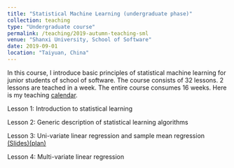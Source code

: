 ```yaml
---
title: "Statistical Machine Learning (undergraduate phase)"
collection: teaching
type: "Undergraduate course"
permalink: /teaching/2019-autumn-teaching-sml
venue: "Shanxi University, School of Software"
date: 2019-09-01
location: "Taiyuan, China"
---
```


In this course, I introduce basic principles of statistical machine learning for junior students of school of software.
The course consists of 32 lessons. 2 lessons are teached in a week. The entire course consumes 16 weeks. Here is my teaching [calendar](https://rambowang.github.io/files/2019SEStatLearn/teachcalendar.pdf).

Lesson 1: Introduction to statistical learning 

Lesson 2: Generic description of statistical learning algorithms

Lesson 3: Uni-variate linear regression and sample mean regression [(Slides)](https://rambowang.github.io/files/2019SEStatLearn/slides3.pdf)[(plan)](https://rambowang.github.io/files/2019SEStatLearn/teachplan3.pdf)

Lesson 4: Multi-variate linear regression 